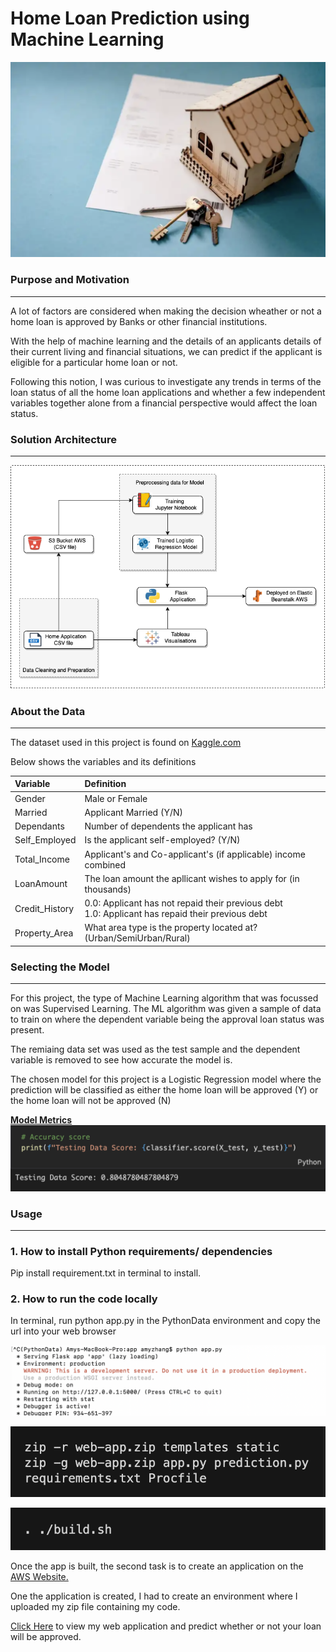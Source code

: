 # **Home Loan Prediction using Machine Learning**

![](images/home_loan.png)

<h3><b>Purpose and Motivation</b></h3>
<hr>
<p>A lot of factors are considered when making the decision wheather or not a home loan is approved by Banks or other financial institutions. 
</p>

<p>With the help of machine learning and the details of an applicants details of their current living and financial situations, we can predict if the applicant is eligible for a particular home loan or not.</p>

<p>Following this notion, I was curious to investigate any trends in terms of the loan status of all the home loan applications and whether a few independent variables together alone from a financial perspective would affect the loan status.</p>


<h3><b>Solution Architecture</b></h3>
<hr>

![](images/solution.png)



<h3><b>About the Data</b></h3>
<hr>
<p>The dataset used in this project is found on <a href="https://www.kaggle.com/">Kaggle.com</a></p>
<p>Below shows the variables and its definitions</p>

Variable|Definition|
|:----------|:----------|
|Gender|Male or Female|
|Married|Applicant Married (Y/N)|
|Dependants|Number of dependents the applicant has|
|Self_Employed|Is the applicant self-employed? (Y/N)|
|Total_Income|Applicant's and Co-applicant's (if applicable) income combined| 
|LoanAmount|The loan amount the apllicant wishes to apply for (in thousands)|
|Credit_History|0.0: Applicant has not repaid their previous debt<br> 1.0: Applicant has repaid their previous debt|
|Property_Area|What area type is the property located at? (Urban/SemiUrban/Rural)|

<h3><b>Selecting the Model</b></h3>
<hr>
<p>For this project, the type of Machine Learning algorithm that was focussed on was Supervised Learning. The ML algorithm was given a sample of data to train on where the dependent variable being the approval loan status was present.</p>
<p>The remiaing data set was used as the test sample and the dependent variable is removed to see how accurate the model is.</p>
<p>The chosen model for this project is a Logistic Regression model where the prediction will be classified as either the home loan will be approved (Y) or the home loan will not be approved (N)

<b><u>Model Metrics</u></b>
<br>
 ![](images/test.png)

<h3><b>Usage</b></h3>
<hr>

<h3><b>1. How to install Python requirements/ dependencies</b></h3>
  <p>Pip install requirement.txt in terminal to install.
<h3><b>2. How to run the code locally</b></h3>
  <p>In terminal, run python app.py in the PythonData environment and copy the url into your web browser

  ![](images/local.png)

  ![](images/build_app.png)

  ![](images/zip.png)

  <p>Once the app is built, the second task is to create an application on the <a href="https://aws.amazon.com/free/?all-free-tier.sort-by=item.additionalFields.SortRank&all-free-tier.sort-order=asc&awsf.Free%20Tier%20Types=*all&awsf.Free%20Tier%20Categories=categories%23compute&trk=ps_a134p000006gERGAA2&trkCampaign=acq_paid_search_brand&sc_channel=PS&sc_campaign=acquisition_ANZ&sc_publisher=Google&sc_category=Cloud%20Computing&sc_country=ANZ&sc_geo=APAC&sc_outcome=acq&sc_detail=%2Bamazon%20%2Bweb%20%2Bservices%20%2Bserver&sc_content=Cloud%20Server_bmm&sc_matchtype=b&sc_segment=476956951578&sc_medium=ACQ-P|PS-GO|Brand|Desktop|SU|Cloud%20Computing|Solution|ANZ|EN|Text&s_kwcid=AL!4422!3!476956951578!b!!g!!%2Bamazon%20%2Bweb%20%2Bservices%20%2Bserver&ef_id=CjwKCAiAgvKQBhBbEiwAaPQw3PNkYExyswyeaOuuxT4eInkSq_w_TxbJH80Mb8aMydT7Ah7ankYNOBoCBXYQAvD_BwE:G:s&s_kwcid=AL!4422!3!476956951578!b!!g!!%2Bamazon%20%2Bweb%20%2Bservices%20%2Bserver">AWS Website.</a>
  <p>One the application is created, I had to create an environment where I uploaded my zip file containing my code.</p>

  <p><a href="http://homeloanapp-env.eba-t4a32fmj.ap-southeast-2.elasticbeanstalk.com/">Click Here</a> to view my web application and predict whether or not your loan will be approved.









